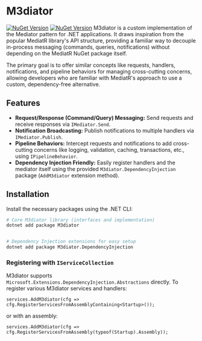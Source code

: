 # M3diator

[![NuGet Version](https://img.shields.io/nuget/v/M3diator?label=M3diator&logo=nuget)](https://www.nuget.org/packages/M3diator/)
[![NuGet Version](https://img.shields.io/nuget/v/M3diator.DependencyInjection?label=M3diator.DI&logo=nuget)](https://www.nuget.org/packages/M3diator.DependencyInjection/)
M3diator is a custom implementation of the Mediator pattern for .NET applications. It draws inspiration from the popular MediatR library's API structure, providing a familiar way to decouple in-process messaging (commands, queries, notifications) without depending on the MediatR NuGet package itself.

The primary goal is to offer similar concepts like requests, handlers, notifications, and pipeline behaviors for managing cross-cutting concerns, allowing developers who are familiar with MediatR's approach to use a custom, dependency-free alternative.

## Features

* **Request/Response (Command/Query) Messaging:** Send requests and receive responses via `IMediator.Send`.
* **Notification Broadcasting:** Publish notifications to multiple handlers via `IMediator.Publish`.
* **Pipeline Behaviors:** Intercept requests and notifications to add cross-cutting concerns like logging, validation, caching, transactions, etc., using `IPipelineBehavior`.
* **Dependency Injection Friendly:** Easily register handlers and the mediator itself using the provided `M3diator.DependencyInjection` package (`AddM3diator` extension method).

## Installation

Install the necessary packages using the .NET CLI:

```bash
# Core M3diator library (interfaces and implementation)
dotnet add package M3diator


# Dependency Injection extensions for easy setup
dotnet add package M3diator.DependencyInjection
````

### Registering with `IServiceCollection`

M3diator supports `Microsoft.Extensions.DependencyInjection.Abstractions` directly. To register various M3diator services and handlers:

```
services.AddM3diator(cfg => cfg.RegisterServicesFromAssemblyContaining<Startup>());
```

or with an assembly:

```
services.AddM3diator(cfg => cfg.RegisterServicesFromAssembly(typeof(Startup).Assembly));
```